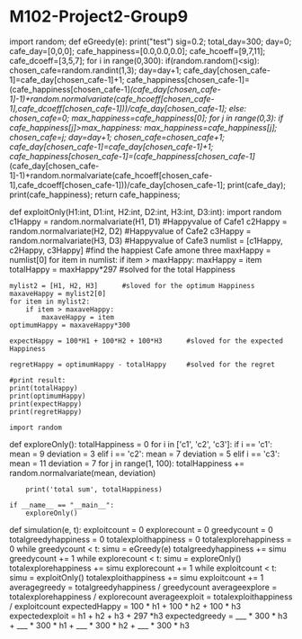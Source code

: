 # M102-Project2-Group9
import random;
def eGreedy(e):
    print("test")
    sig=0.2;
    total_day=300;
    day=0;
    cafe_day=[0,0,0];
    cafe_happiness=[0.0,0.0,0.0];
    cafe_hcoeff=[9,7,11];
    cafe_dcoeff=[3,5,7];
    for i in range(0,300):
        if(random.random()<sig):
            chosen_cafe=random.randint(1,3);
            day=day+1;
            cafe_day[chosen_cafe-1]=cafe_day[chosen_cafe-1]+1;
            cafe_happiness[chosen_cafe-1]=(cafe_happiness[chosen_cafe-1]*(cafe_day[chosen_cafe-1]-1)+random.normalvariate(cafe_hcoeff[chosen_cafe-1],cafe_dcoeff[chosen_cafe-1]))/cafe_day[chosen_cafe-1];
        else:
            chosen_cafe=0;
            max_happiness=cafe_happiness[0];
            for j in range(0,3):
                if cafe_happiness[j]>max_happiness:
                    max_happiness=cafe_happiness[j];
                    chosen_cafe=j;
            day=day+1;
            chosen_cafe=chosen_cafe+1;
            cafe_day[chosen_cafe-1]=cafe_day[chosen_cafe-1]+1;
            cafe_happiness[chosen_cafe-1]=(cafe_happiness[chosen_cafe-1]*(cafe_day[chosen_cafe-1]-1)+random.normalvariate(cafe_hcoeff[chosen_cafe-1],cafe_dcoeff[chosen_cafe-1]))/cafe_day[chosen_cafe-1];
    print(cafe_day);
    print(cafe_happiness);
    return cafe_happiness;

def exploitOnly(H1:int, D1:int, H2:int, D2:int, H3:int, D3:int):
    import random
    c1Happy = random.normalvariate(H1, D1)  #Happyvalue of Cafe1
    c2Happy = random.normalvariate(H2, D2)  #Happyvalue of Cafe2
    c3Happy = random.normalvariate(H3, D3)  #Happyvalue of Cafe3
    numlist = [c1Happy, c2Happy, c3Happy]   #find the happiest Cafe amone three
    maxHappy = numlist[0]
    for item in numlist:
        if item > maxHappy:
            maxHappy = item
    totalHappy = maxHappy*297   #solved for the total Happiness

    mylist2 = [H1, H2, H3]      #sloved for the optimum Happiness
    maxaveHappy = mylist2[0]
    for item in mylist2:
        if item > maxaveHappy:
            maxaveHappy = item
    optimumHappy = maxaveHappy*300

    expectHappy = 100*H1 + 100*H2 + 100*H3      #sloved for the expected Happiness

    regretHappy = optimumHappy - totalHappy     #solved for the regret

    #print result:
    print(totalHappy)
    print(optimumHappy)
    print(expectHappy)
    print(regretHappy)

    import random
def exploreOnly():
    totalHappiness = 0
    for i in ['c1', 'c2', 'c3']:
        if i == 'c1':
            mean = 9
            deviation = 3
        elif i == 'c2':
            mean = 7
            deviation = 5
        elif i == 'c3':
            mean = 11
            deviation = 7
        for j in range(1, 100):
            totalHappiness += random.normalvariate(mean, deviation)

        print('total sum', totalHappiness)

    if __name__ == "__main__":
        exploreOnly()

def simulation(e, t):
    exploitcount = 0
    explorecount = 0
    greedycount = 0
    totalgreedyhappiness = 0
    totalexploithappiness = 0
    totalexplorehappiness = 0
    while greedycount < t:
        simu = eGreedy(e)
        totalgreedyhappiness += simu
        greedycount += 1
    while explorecount < t:
        simu = exploreOnly()
        totalexplorehappiness += simu
        explorecount += 1
    while exploitcount < t:
        simu = exploitOnly()
        totalexploithappiness += simu
        exploitcount += 1
        averagegreedy = totalgreedyhappiness / greedycount
        averageexplore = totalexplorehappiness / explorecount
        averageexploit = totalexploithappiness / exploitcount
        expectedHappy = 100 * h1 + 100 * h2 + 100 * h3
        expectedexploit = h1 + h2 + h3 + 297 *h3
        expectedgreedy = ___ * 300 * h3 + ___ * 300 * h1 + ___ * 300 * h2 + ___ * 300 * h3
